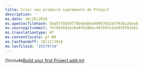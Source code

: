 ```yaml
---
title: Criar seu primeiro suplemento do Project
description: ''
ms.date: 10/16/2018
ms.openlocfilehash: 5da5ff0d59778b4b6bbe09007663a5f936a2dea0
ms.sourcegitcommit: f47654582acbe9f618bec49fb97e1d30f8701b62
ms.translationtype: HT
ms.contentlocale: pt-BR
ms.lasthandoff: 10/17/2018
ms.locfileid: "25579734"
---
```

[!include[Build your first Project add-in](../includes/file-get-started-project.md)]
